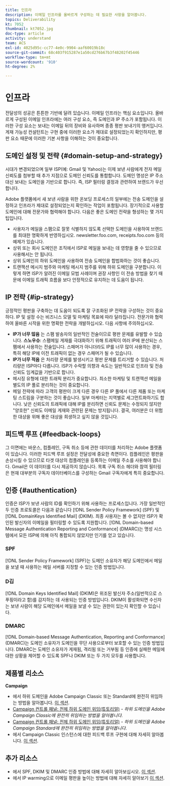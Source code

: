 ```yaml
---
title: 인프라
description: 이메일 인프라를 올바르게 구성하는 데 필요한 사항을 알아봅니다.
topics: Deliverability
kt: 7052
thumbnail: kt7052.jpg
doc-type: article
activity: understand
team: ACS
exl-id: 4025d95c-cc77-4e0c-9904-aaf60019b18c
source-git-commit: 68c403f915287e1a50cd276b67b3f48202f45446
workflow-type: tm+mt
source-wordcount: '910'
ht-degree: 2%

---
```


# 인프라

전달성의 성공은 튼튼한 기반에 달려 있습니다. 이메일 인프라는 핵심 요소입니다. 올바르게 구성된 이메일 인프라에는 여러 구성 요소, 즉 도메인과 IP 주소가 포함됩니다. 이러한 구성 요소는 보내는 이메일 뒤의 장비와 유사하며 종종 평판 보내기의 앵커입니다. 게재 가능성 컨설턴트는 구현 중에 이러한 요소가 제대로 설정되었는지 확인하지만, 평판 요소 때문에 이러한 기본 사항을 이해하는 것이 중요합니다.

## 도메인 설정 및 전략 {#domain-setup-and-strategy}

시대가 변경되었으며 일부 ISP(예: Gmail 및 Yahoo)는 이제 보낸 사람에게 전자 메일 신뢰도를 첨부할 때 추가 지점으로 도메인 신뢰도를 통합합니다. 도메인 명성은 IP 주소 대신 보내는 도메인을 기반으로 합니다. 즉, ISP 필터링 결정과 관련하여 브랜드가 우선합니다.

Adobe 플랫폼에서 새 보낸 사람을 위한 온보딩 프로세스의 일부에는 전송 도메인을 설정하고 인프라가 제대로 설정되었는지 확인하는 작업이 포함됩니다. 장기적으로 사용할 도메인에 대해 전문가와 협력해야 합니다. 다음은 좋은 도메인 전략을 형성하는 몇 가지 팁입니다.

* 사용자가 메일을 스팸으로 잘못 식별하지 않도록 선택한 도메인을 사용하여 브랜드를 최대한 명확하게 반영하십시오. newsletter.foo.com, receipts.foo.com 등의 예제가 있습니다.
* 상위 또는 회사 도메인은 조직에서 ISP로 메일을 보내는 데 영향을 줄 수 있으므로 사용해서는 안 됩니다.
* 상위 도메인의 하위 도메인을 사용하여 전송 도메인을 합법화하는 것이 좋습니다.
* 트랜잭션 메시지 범주와 마케팅 메시지 범주를 위해 하위 도메인을 구분합니다. 이렇게 하면 ISP가 알려진 이메일 모범 사례이며 권장 사항인 이 전송 방법을 찾기 때문에 이메일 트래픽 흐름을 보다 안정적으로 유지하는 데 도움이 됩니다.

## IP 전략 {#ip-strategy}

긍정적인 평판을 구축하는 데 도움이 되도록 잘 구조화된 IP 전략을 구성하는 것이 중요하다. IP 및 설정 수는 비즈니스 모델 및 마케팅 목표에 따라 달라집니다. 전문가와 협력하여 올바른 시작을 위한 명확한 전략을 개발하십시오. 다음 사항에 주의하십시오.

* **IP가 너무 많음** 는 스팸 발송자의 일반적인 전술이므로 평판 문제를 유발할 수 있습니다. **스노우슈**: 스팸메일 게재를 극대화하기 위해 트래픽이 여러 IP에 분산되는 스팸에서 사용하는 전술입니다. 스패머가 아니더라도 IP를 너무 많이 사용하는 경우, 특히 해당 IP에 이전 트래픽이 없는 경우 스패머가 될 수 있습니다.
* **IP가 너무 적음** 은 처리량 문제를 발생시키고 평판 문제를 트리거할 수 있습니다. 처리량은 ISP마다 다릅니다. ISP가 수락할 의향과 속도는 일반적으로 인프라 및 전송 신뢰도 임계값을 기반으로 합니다.
* 메시징 유형에 대한 트래픽 분리가 중요합니다. 최소한 마케팅 및 트랜잭션 메일을 별도의 IP 풀로 분리하는 것이 중요합니다.
* 메일 전략에 따라 고객의 평판이 크게 다른 경우 다른 IP 풀에서 다른 제품 또는 마케팅 스트림을 구분하는 것이 좋습니다. 일부 마케터는 지역별로 세그먼트화하기도 합니다. 낮은 신뢰도의 트래픽에 대해 IP를 분리하면 신뢰도 문제는 수정되지 않지만 &quot;양호한&quot; 신뢰도 이메일 게재와 관련된 문제는 방지됩니다. 결국, 여러분은 더 위험한 대상을 위해 좋은 대상을 희생하고 싶지 않을 것입니다.

## 피드백 루프 {#feedback-loops}

그 이면에는 바운스, 컴플레인, 구독 취소 등에 관한 데이터를 처리하는 Adobe 플랫폼이 있습니다. 이러한 피드백 루프 설정은 전달성에 중요한 측면이다. 컴플레인은 평판을 손상시킬 수 있으므로 타겟 대상의 컴플레인을 등록하는 이메일 주소를 사용해야 합니다. Gmail은 이 데이터를 다시 제공하지 않습니다. 목록 구독 취소 헤더와 참여 필터링은 현재 대부분의 구독자 데이터베이스를 구성하는 Gmail 구독자에게 특히 중요합니다.

## 인증 {#authentication}

인증은 ISP가 보낸 사람의 ID를 확인하기 위해 사용하는 프로세스입니다. 가장 일반적인 두 인증 프로토콜은 다음과 같습니다 [!DNL Sender Policy Framework] (SPF) 및 [!DNL DomainKeys Identified Mail] (DKIM). 최종 사용자는 볼 수 없지만 ISP가 확인된 발신자의 이메일을 필터링할 수 있도록 지원합니다. [!DNL Domain-based Message Authentication Reporting and Conformance] (DMARC)는 명성 시스템에서 모든 ISP에 의해 아직 통합되지 않았지만 인기를 얻고 있습니다.

### SPF

[!DNL Sender Policy Framework] (SPF)는 도메인 소유자가 해당 도메인에서 메일을 보낼 때 사용하는 메일 서버를 지정할 수 있는 인증 방법입니다.

### D김

[!DNL Domain Keys Identified Mail] (DKIM)은 위조된 발신자 주소(일반적으로 스푸핑이라고 함)를 감지하는 데 사용되는 인증 방법입니다. DKIM이 활성화되면 수신자는 보낸 사람이 해당 도메인에서 메일을 보낼 수 있는 권한이 있는지 확인할 수 있습니다.

### DMARC

[!DNL Domain-based Message Authentication, Reporting and Conformance] (DMARC)는 도메인 소유자가 도메인을 무단 사용으로부터 보호할 수 있는 인증 방법입니다. DMARC는 도메인 소유자가 게재됨, 격리됨 또는 거부됨 등 인증에 실패한 메일에 대한 상황을 제어할 수 있도록 SPF나 DKIM 또는 두 가지 모두를 사용합니다.

## 제품별 리소스

**Campaign**

* 에서 하위 도메인을 Adobe Campaign Classic 또는 Standard에 완전히 위임하는 방법을 알아봅니다. [이 섹션](/help/additional-resources/ac-domain-name-setup.md).
* [Campaign 컨트롤 패널: 전체 하위 도메인 위임(튜토리얼)](https://experienceleague.adobe.com/docs/campaign-classic-learn/control-panel/subdomains-and-certificates/subdomain-delegation.html) - *하위 도메인을 Adobe Campaign Classic에 완전히 위임하는 방법을 알아봅니다.*
* [Campaign 컨트롤 패널: 전체 하위 도메인 위임(튜토리얼)](https://experienceleague.adobe.com/docs/campaign-standard-learn/control-panel/subdomains-and-certificates/subdomain-delegation.html) - *하위 도메인을 Adobe Campaign Standard에 완전히 위임하는 방법을 알아봅니다.*
* 에서 Campaign Classic 인스턴스에 대한 피드백 루프 구현에 대해 자세히 알아봅니다. [이 섹션](/help/additional-resources/acc-technical-recommendations.md#feedback-loop-acc).

## 추가 리소스

* 에서 SPF, DKIM 및 DMARC 인증 방법에 대해 자세히 알아보십시오. [이 섹션](/help/additional-resources/authentication.md).
* 에서 IP warming으로 이메일 평판을 높이는 방법에 대해 자세히 알아보기 [이 섹션](/help/additional-resources/increase-reputation-with-ip-warming.md).

